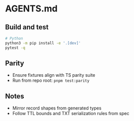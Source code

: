 # AGENTS.md

## Build and test
```bash
# Python
python3 -m pip install -e '.[dev]'
pytest -q
```

## Parity

* Ensure fixtures align with TS parity suite
* Run from repo root: `pnpm test:parity`

## Notes

* Mirror record shapes from generated types
* Follow TTL bounds and TXT serialization rules from spec
